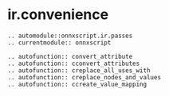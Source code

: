 # ir.convenience

```{eval-rst}
.. automodule::onnxscript.ir.passes
.. currentmodule:: onnxscript
```


```{eval-rst}
.. autofunction:: convert_attribute
.. autofunction:: cconvert_attributes
.. autofunction:: creplace_all_uses_with
.. autofunction:: creplace_nodes_and_values
.. autofunction:: ccreate_value_mapping
```
